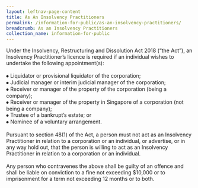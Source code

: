 ```yaml
---
layout: leftnav-page-content
title: As An Insolvency Practitioners
permalink: /information-for-public/as-an-insolvency-practitioners/
breadcrumb: As an Insolvency Practitioners
collection_name: information-for-public
---
```


Under the Insolvency, Restructuring and Dissolution Act 2018 (“the Act”), an Insolvency Practitioner’s licence is required if an individual wishes to undertake the following appointment(s):
<br><br> 
⦁	Liquidator or provisional liquidator of the corporation;
<br>
⦁	Judicial manager or interim judicial manager of the corporation;
<br>
⦁	Receiver or manager of the property of the corporation (being a company);
<br>
⦁	Receiver or manager of the property in Singapore of a corporation (not being a company);
<br>
⦁	Trustee of a bankrupt’s estate; or
<br>
⦁	Nominee of a voluntary arrangement. 
<br><br>
Pursuant to section 48(1) of the Act, a person must not act as an Insolvency Practitioner in relation to a corporation or an individual, or advertise, or in any way hold out, that the person is willing to act as an Insolvency Practitioner in relation to a corporation or an individual.
<br><br>
Any person who contravenes the above shall be guilty of an offence and shall be liable on conviction to a fine not exceeding $10,000 or to imprisonment for a term not exceeding 12 months or to both.
<br>



